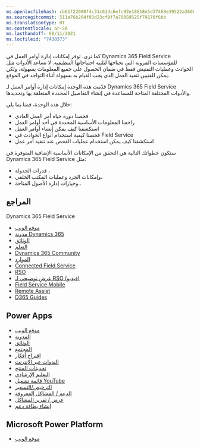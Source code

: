 ```yaml
---
ms.openlocfilehash: cb61f22000f4c31c61dc6efc92e18618e5d37468e39522a360bbea49bf150b26
ms.sourcegitcommit: 511a76b204f93d23cf9f7a70059525f79170f6bb
ms.translationtype: HT
ms.contentlocale: ar-SA
ms.lasthandoff: 08/11/2021
ms.locfileid: "7438373"
---
```

كما ترى، توفر إمكانات إدارة أوامر العمل في Dynamics 365 Field Service للمؤسسات المرونة التي تحتاجها لتلبية احتياجاتها التنظيمية. لا تساعد الأدوات مثل الحوادث وعمليات التفتيش فقط في ضمان الحصول على جميع المعلومات بسهولة، ولكن يمكن للفنيين تنفيذ العمل الذي يجب القيام به بسهولة أثناء التواجد في الموقع.

قدّمت هذه الوحدة إمكانات إدارة أوامر العمل لـ Dynamics 365 Field Service والأدوات المختلفة المتاحة للمساعدة في إنشاء التفاصيل المحددة المتعلقة بها وتحديدها.

خلال هذه الوحدة، قمنا بما يلي:

 -  فحصنا دورة حياة أمر العمل العادي
 -  راجعنا المعلومات الأساسية المحددة في أحد أوامر العمل
 -  استكشفنا كيف يمكن إنشاء أوامر العمل
 -  فحصنا كيفية استخدام أنواع الحوادث في Field Service
 -  استكشفنا كيف يمكن استخدام عمليات الفحص عند تنفيذ أمر عمل

ستكون خطواتك التالية هي التحقق من الإمكانات الأساسية الإضافية المتوفرة في Dynamics 365 Field Service مثل:

 -  قدرات الجدولة ،
 -  وإمكانات الجرد وعمليات المكتب الخلفي،
 -  وخيارات إدارة الأصول المتاحة..

## <a name="references"></a>المراجع

Dynamics 365 Field Service

 -  [موقع الويب](https://dynamics.microsoft.com/field-service/overview/)
 -  [مدونة Dynamics 365](https://cloudblogs.microsoft.com/dynamics365/)
 -  [الوثائق](/dynamics365/field-service/user-guide)
 -  [التعلم](/learn/browse/)
 -  [Dynamics 365 Community](https://community.dynamics.com/)
 -  [الموارد](https://dynamics.microsoft.com/field-service/resources/)
 -  [Connected Field Service](/dynamics365/field-service/connected-field-service-overview)
 -  [RSO](/dynamics365/field-service/rso-overview)
 -  [عرض توضيحي لـ RSO (فيديو)](https://www.youtube.com/watch?v=ghMvOucbMe8)
 -  [Field Service Mobile](/dynamics365/field-service/field-service-mobile-overview)
 -  [Remote Assist](https://dynamics.microsoft.com/mixed-reality/remote-assist/?&amp;ef_id=Cj0KCQiAt_PuBRDcARIsAMNlBdqxjRGYeuHYnPUeUxCwGcR7BHLwFyhbkohPSAF9E_Z7zwB_BQ3UGLsaAu8IEALw_wcB:G:s&amp;OCID=AID2000546_SEM_9lWcOo7c&amp;utm_source=Google&amp;utm_medium=CPC&amp;utm_term=dynamics)
 -  [D365 Guides](https://dynamics.microsoft.com/mixed-reality/guides/)

## <a name="power-apps"></a>Power Apps

 -  [موقع الويب](https://powerapps.microsoft.com/)
 -  [المدونة](https://powerapps.microsoft.com/blog/)
 -  [الوثائق](https://powerapps.microsoft.com/tutorials/getting-started/)
 -  [المجتمع](https://aka.ms/powerapps-community)
 -  [اقتراح أفكار](https://aka.ms/powerapps-ideas)
 -  [الندوات عبر الإنترنت](/powerapps/webinars-listing)
 -  [تحديثات المنتج](https://powerapps.microsoft.com/blog/category/new-features/)
 -  [التعليم الإرشادي](https://powerapps.microsoft.com/guided-learning/)
 -  [قائمة تشغيل YouTube](https://www.youtube.com/playlist?list=PL8IYfXypsj2DU3EwoaeBYiuuQTvcscJfo)
 -  [الترخيص/التسعير](https://powerapps.microsoft.com/pricing/)
 -  [الدعم / المشاكل المعروفة](/powerapps/common-issues-and-resolutions)
 -  [عرض / تقرير المشاكل](https://powerusers.microsoft.com/t5/General-Discussion/bd-p/PowerAppsForum1)
 -  [إنشاء بطاقة دعم](https://powerapps.microsoft.com/support/)

## <a name="microsoft-power-platform"></a>Microsoft Power Platform

 -  [موقع الويب](https://powerplatform.com/)
